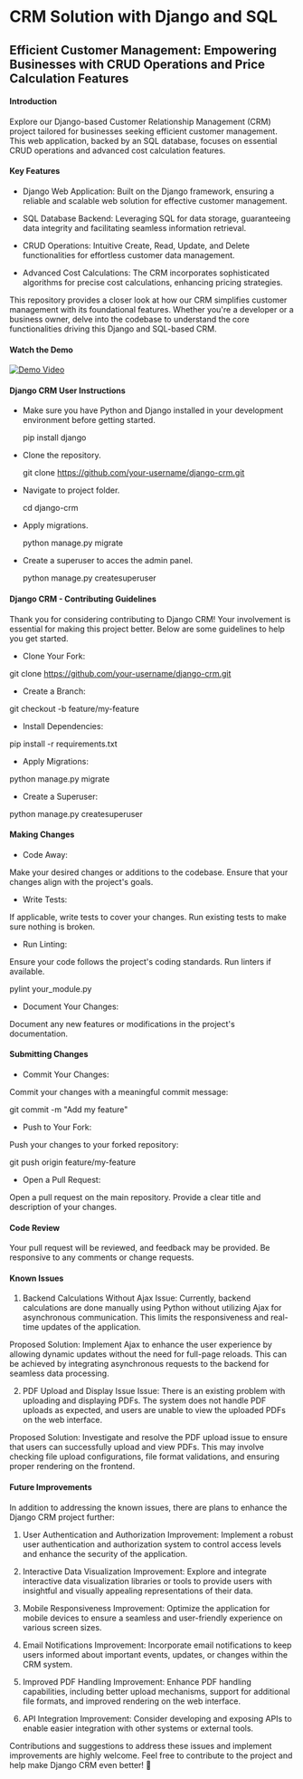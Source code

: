 # CRM Solution with Django and SQL

## Efficient Customer Management: Empowering Businesses with CRUD Operations and Price Calculation Features


#### Introduction
Explore our Django-based Customer Relationship Management (CRM) project tailored for businesses seeking efficient customer management. This web application, backed by an SQL database, focuses on essential CRUD operations and advanced cost calculation features.

#### Key Features

- Django Web Application: Built on the Django framework, ensuring a reliable and scalable web solution for effective customer management.

- SQL Database Backend: Leveraging SQL for data storage, guaranteeing data integrity and facilitating seamless information retrieval.

- CRUD Operations: Intuitive Create, Read, Update, and Delete functionalities for effortless customer data management.

- Advanced Cost Calculations: The CRM incorporates sophisticated algorithms for precise cost calculations, enhancing pricing strategies.

This repository provides a closer look at how our CRM simplifies customer management with its foundational features. Whether you're a developer or a business owner, delve into the codebase to understand the core functionalities driving this Django and SQL-based CRM.


#### Watch the Demo

[![Demo Video](https://cdn.loom.com/sessions/thumbnails/2913b60bd5784063a7d69141e9e2fcc3-with-play.gif)](https://www.loom.com/share/2913b60bd5784063a7d69141e9e2fcc3?sid=0b6f46a1-186f-4169-a836-65c10fc74adf)


#### Django CRM User Instructions

- Make sure you have Python and Django installed in your development environment before getting started.
  
  pip install django
- Clone the repository.

  git clone https://github.com/your-username/django-crm.git
- Navigate to project folder.

  cd django-crm
- Apply migrations.

  python manage.py migrate
- Create a superuser to acces the admin panel.
  
  python manage.py createsuperuser


#### Django CRM - Contributing Guidelines

Thank you for considering contributing to Django CRM! Your involvement is essential for making this project better. Below are some guidelines to help you get started.

- Clone Your Fork:

git clone https://github.com/your-username/django-crm.git

- Create a Branch:
  
git checkout -b feature/my-feature

- Install Dependencies:

pip install -r requirements.txt


- Apply Migrations:

python manage.py migrate


- Create a Superuser:

python manage.py createsuperuser

#### Making Changes

- Code Away:

Make your desired changes or additions to the codebase. Ensure that your changes align with the project's goals.

- Write Tests:
  
If applicable, write tests to cover your changes. Run existing tests to make sure nothing is broken.

- Run Linting:
  
Ensure your code follows the project's coding standards. Run linters if available.

pylint your_module.py

- Document Your Changes:

Document any new features or modifications in the project's documentation.

#### Submitting Changes

- Commit Your Changes:
  
Commit your changes with a meaningful commit message:

git commit -m "Add my feature"

- Push to Your Fork:

Push your changes to your forked repository:

git push origin feature/my-feature

- Open a Pull Request:

Open a pull request on the main repository. Provide a clear title and description of your changes.

#### Code Review

Your pull request will be reviewed, and feedback may be provided. Be responsive to any comments or change requests.


#### Known Issues

1. Backend Calculations Without Ajax
Issue:
Currently, backend calculations are done manually using Python without utilizing Ajax for asynchronous communication. This limits the responsiveness and real-time updates of the application.

Proposed Solution:
Implement Ajax to enhance the user experience by allowing dynamic updates without the need for full-page reloads. This can be achieved by integrating asynchronous requests to the backend for seamless data processing.

2. PDF Upload and Display Issue
Issue:
There is an existing problem with uploading and displaying PDFs. The system does not handle PDF uploads as expected, and users are unable to view the uploaded PDFs on the web interface.

Proposed Solution:
Investigate and resolve the PDF upload issue to ensure that users can successfully upload and view PDFs. This may involve checking file upload configurations, file format validations, and ensuring proper rendering on the frontend.


#### Future Improvements
In addition to addressing the known issues, there are plans to enhance the Django CRM project further:

1. User Authentication and Authorization
Improvement:
Implement a robust user authentication and authorization system to control access levels and enhance the security of the application.

2. Interactive Data Visualization
Improvement:
Explore and integrate interactive data visualization libraries or tools to provide users with insightful and visually appealing representations of their data.

3. Mobile Responsiveness
Improvement:
Optimize the application for mobile devices to ensure a seamless and user-friendly experience on various screen sizes.

4. Email Notifications
Improvement:
Incorporate email notifications to keep users informed about important events, updates, or changes within the CRM system.

5. Improved PDF Handling
Improvement:
Enhance PDF handling capabilities, including better upload mechanisms, support for additional file formats, and improved rendering on the web interface.

6. API Integration
Improvement:
Consider developing and exposing APIs to enable easier integration with other systems or external tools.

Contributions and suggestions to address these issues and implement improvements are highly welcome. Feel free to contribute to the project and help make Django CRM even better! 🚀
